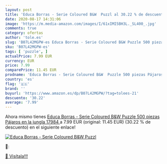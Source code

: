 ```yaml
---
layout: post
title: 'Educa Borras - Serie Coloured B&W  Puzzl al 30.22 % de descuento'
date: 2020-08-17 14:31:06
image: 'https://m.media-amazon.com/images/I/61xIMI5BH3L._SL400_.jpg'
comments: true
category: ofertas
author: 'tole.es'
slug: 'B07L42MGPW-es Educa Borras - Serie Coloured B&W Puzzle 500 piezas...'
sku: 'B07L42MGPW-es'
tags: [ 'puzzle', ]
actualPrice: 7.99 EUR
currency: EUR
price: 7.99
comparePrice: 11.45 EUR
prodname: 'Educa Borras - Serie Coloured B&W  Puzzle 500 piezas Pájaros en la jungla  17984 '
country: 'es'
flag: '🇪🇸'
brand: ''
buyurl: 'https://www.amazon.es/dp/B07L42MGPW/?tag=tolees-21'
descuento: '30.22'
average: '7.99'
---
```


Ahora mismo tienes [Educa Borras - Serie Coloured B&W  Puzzle 500 piezas Pájaros en la jungla  17984 ](https://www.amazon.es/dp/B07L42MGPW/?tag=tolees-21) a 7.99 EUR (original: 11.45 EUR) (30.22 %  de descuento) en el siguiente enlace!

[![Educa Borras - Serie Coloured B&W  Puzzl](https://m.media-amazon.com/images/I/61xIMI5BH3L._SL400_.jpg)](https://www.amazon.es/dp/B07L42MGPW/?tag=tolees-21)

🔎:


[🛒 Visítala!!!](https://www.amazon.es/dp/B07L42MGPW/?tag=tolees-21)
